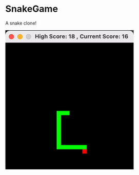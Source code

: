 # SnakeGame

A snake clone! 


![Alt Text](https://github.com/Dodsy/SnakeGame/blob/main/SnakeGame/_gif.gif)


